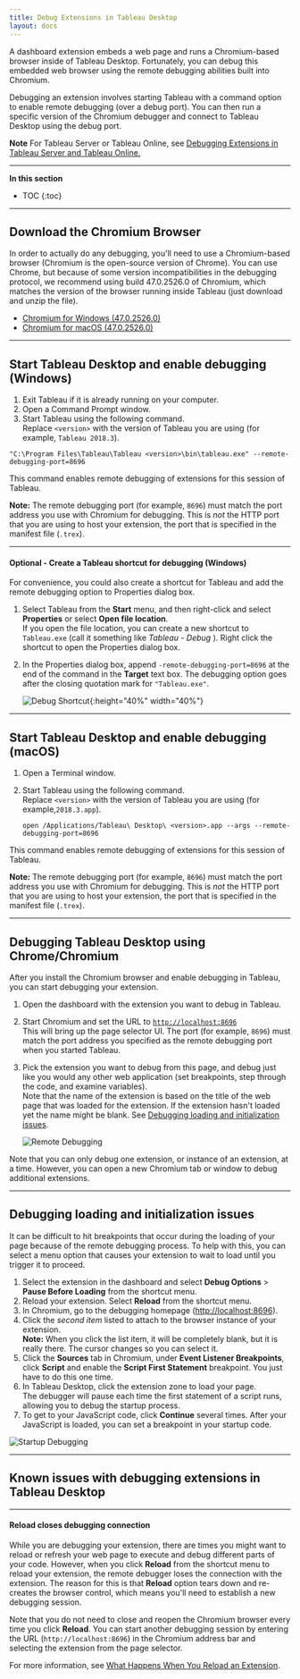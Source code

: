 ```yaml
---
title: Debug Extensions in Tableau Desktop 
layout: docs
---
```


A dashboard extension embeds a web page and runs a Chromium-based browser inside of Tableau Desktop. Fortunately, you can debug this embedded web browser using the remote debugging abilities built into Chromium.

Debugging an extension involves starting Tableau with a command option to enable remote debugging (over a debug port). You can then run a specific version of the Chromium debugger and connect to Tableau Desktop using the debug port.

<div class="alert alert-info"><b>Note</b> For Tableau Server or Tableau Online, see <a href= "/extensions-api/docs/trex_debug_server.html">Debugging Extensions in Tableau Server and Tableau Online.</a></div>

---
**In this section**

* TOC
{:toc}


---

## Download the Chromium Browser

In order to actually do any debugging, you'll need to use a Chromium-based browser (Chromium is the open-source version of Chrome). You can use Chrome, but because of some version incompatibilities in the debugging protocol, we recommend using build 47.0.2526.0 of Chromium, which matches the version of the browser running inside Tableau (just download and unzip the file).
* [Chromium for Windows (47.0.2526.0)](https://www.googleapis.com/download/storage/v1/b/chromium-browser-snapshots/o/Win%2F352221%2Fchrome-win32.zip?generation=1443839123039000&alt=media)  
* [Chromium for macOS (47.0.2526.0)](https://www.googleapis.com/download/storage/v1/b/chromium-browser-snapshots/o/Mac%2F352221%2Fchrome-mac.zip?generation=1443838516381000&alt=media) 

---

## Start Tableau Desktop and enable debugging (Windows)


1. Exit Tableau if it is already running on your computer. 
2. Open a Command Prompt window.
2. Start Tableau using the following command.
<br/>Replace `<version>` with the version of Tableau you are using (for example, `Tableau 2018.3`).

```
"C:\Program Files\Tableau\Tableau <version>\bin\tableau.exe" --remote-debugging-port=8696
```

This command enables remote debugging of extensions for this session of Tableau. 

**Note:** The remote debugging port (for example, `8696`) must match the port address you use with Chromium for debugging. This is *not* the HTTP port that you are using to host your extension, the port that is specified in the manifest file (`.trex`). 

---

#### Optional - Create a Tableau shortcut for debugging (Windows)

For convenience, you could also create a shortcut for Tableau and add the remote debugging option to Properties dialog box.

1. Select Tableau from the **Start** menu, and then right-click and select **Properties** or select **Open file location**.<br/>
If you open the file location, you can create a new shortcut to `Tableau.exe` (call it something like *Tableau - Debug* ). Right click the shortcut to open the Properties dialog box.
3. In the Properties dialog box, append `-remote-debugging-port=8696` at the end of the command in the **Target** text box. The debugging option goes after the closing quotation mark for `"Tableau.exe"`.

    ![Debug Shortcut]({{site.baseurl}}/assets/Tableau_shortcut_debug.png){:height="40%" width="40%"}

---
## Start Tableau Desktop and enable debugging (macOS)


1. Open a Terminal window.
2. Start Tableau using the following command.
<br/> Replace `<version>` with the version of Tableau you are using (for example,`2018.3.app`).

   ```
   open /Applications/Tableau\ Desktop\ <version>.app --args --remote-debugging-port=8696

   ```

This command enables remote debugging of extensions for this session of Tableau.

**Note:** The remote debugging port (for example, `8696`) must match the port address you use with Chromium for debugging. This is *not* the HTTP port that you are using to host your extension, the port that is specified in the manifest file (`.trex`). 


---


## Debugging Tableau Desktop using Chrome/Chromium

After you install the Chromium browser and enable debugging in Tableau, you can start debugging your extension. 

1. Open the dashboard with the extension you want to debug in Tableau. 
2. Start Chromium and set the URL to [`http://localhost:8696`](http://localhost:8696)  
   This will bring up the page selector UI. The port (for example, `8696`) must match the port address you specified as the remote debugging port when you started Tableau.  
3. Pick the extension you want to debug from this page, and debug just like you would any other web application (set breakpoints, step through the code, and examine variables).<br/>
Note that the name of the extension is based on the title of the web page that was loaded for the extension. If the extension hasn't loaded yet the name might be blank. See [Debugging loading and initialization issues](#debugging-loading-and-initialization-issues).

   <!-- ![Remote Debugging]({{site.baseurl}}/assets/UsWdJEnOiR.gif) -->

    ![Remote Debugging]({{site.baseurl}}/assets/remote_debugging.gif)

Note that you can only debug one extension, or instance of an extension, at a time. However, you can open a new Chromium tab or window to debug additional extensions. 

---

## Debugging loading and initialization issues

It can be difficult to hit breakpoints that occur during the loading of your page because of the remote debugging process. To help with this, you can select a menu option that causes your extension to wait to load until you trigger it to proceed.

1. Select the extension in the dashboard and select **Debug Options** > **Pause Before Loading** from the shortcut menu.
2. Reload your extension. Select **Reload** from the shortcut menu. 
3. In Chromium, go to the debugging homepage ([http://localhost:8696](http://localhost:8696)). 
4. Click the *second item* listed to attach to the browser instance of your extension.<br/>
**Note:** When you click the list item, it will be completely blank, but it is really there. The cursor changes so you can select it.
5. Click the **Sources** tab in Chromium, under **Event Listener Breakpoints**, click **Script** and enable the **Script First Statement** breakpoint. You just have to do this one time.
6. In Tableau Desktop, click the extension zone to load your page.<br/>
The debugger will pause each time the first statement of a script runs, allowing you to debug the startup process.
7. To get to your JavaScript code, click **Continue** several times. After your JavaScript is loaded, you can set a breakpoint in your startup code. 

<!-- ![Startup Debugging]({{site.baseurl}}/assets/foucUWBiUJ.gif) -->
![Startup Debugging]({{site.baseurl}}/assets/onload_debugging.gif)

---

## Known issues with debugging extensions in Tableau Desktop

---


#### Reload closes debugging connection


While you are debugging your extension, there are times you might want to reload or refresh your web page to execute and debug different parts of your code. However, when you click **Reload** from the shortcut menu to reload your extension, the remote debugger loses the connection with the extension. The reason for this is that **Reload** option tears down and re-creates the browser control, which means you'll need to establish a new debugging session.


Note that you do not need to close and reopen the Chromium browser every time you click **Reload**. You can start another debugging session by entering the URL (`http://localhost:8696`) in the Chromium address bar and selecting the extension from the page selector.

For more information, see [What Happens When You Reload an Extension]({{site.baseurl}}/docs/trex_reload.html).





